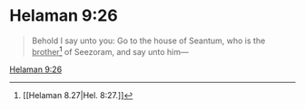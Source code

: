 # Helaman 9:26

> Behold I say unto you: Go to the house of Seantum, who is the <u>brother</u>[^a] of Seezoram, and say unto him—

[Helaman 9:26](https://www.churchofjesuschrist.org/study/scriptures/bofm/hel/9?lang=eng&id=p26#p26)


[^a]: [[Helaman 8.27|Hel. 8:27.]]
